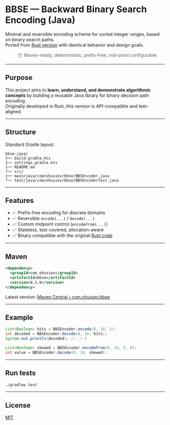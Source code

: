 # BBSE — Backward Binary Search Encoding (Java)

Minimal and reversible encoding scheme for sorted integer ranges, based on binary search paths.  
Ported from [Rust version](https://crates.io/crates/bbse) with identical behavior and design goals.

> 📦 Maven-ready, deterministic, prefix-free, mid-point configurable.

---

## Purpose

This project aims to **learn, understand, and demonstrate algorithmic concepts**
by building a reusable Java library for binary decision path encoding.  
Originally developed in Rust, this version is API-compatible and test-aligned.

---

## Structure

Standard Gradle layout:

```
bbse-java/
├── build.gradle.kts
├── settings.gradle.kts
├── README.md
└── src/
├── main/java/com/ohusiev/bbse/BBSEncoder.java
└── test/java/com/ohusiev/bbse/BBSEncoderTest.java
````

---

## Features

- ✅ Prefix-free encoding for discrete domains
- ✅ Reversible `encode(...)` / `decode(...)`
- ✅ Custom midpoint control (`encodeFrom(...)`)
- ✅ Stateless, test-covered, allocation-aware
- ✅ Binary compatible with the original [Rust crate](https://crates.io/crates/bbse)

---

## Maven

```xml
<dependency>
  <groupId>com.ohusiev</groupId>
  <artifactId>bbse</artifactId>
  <version>0.1.0</version>
</dependency>
````

Latest version: [Maven Central › com.ohusiev\:bbse](https://central.sonatype.org)

---

## Example

```java
List<Boolean> bits = BBSEncoder.encode(0, 16, 5);
int decoded = BBSEncoder.decode(0, 16, bits);
System.out.println(decoded); // -> 5
```

```java
List<Boolean> skewed = BBSEncoder.encodeFrom(0, 16, 5, 8);
int value = BBSEncoder.decode(0, 16, skewed);
```

---

## Run tests

```bash
./gradlew test
```

---

## License

[MIT](LICENSE)
